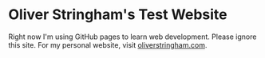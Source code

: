 # Oliver Stringham's Test Website
Right now I'm using GitHub pages to learn web development. Please ignore this site. For my personal website, visit [oliverstringham.com](https://www.oliverstringham.com/).
